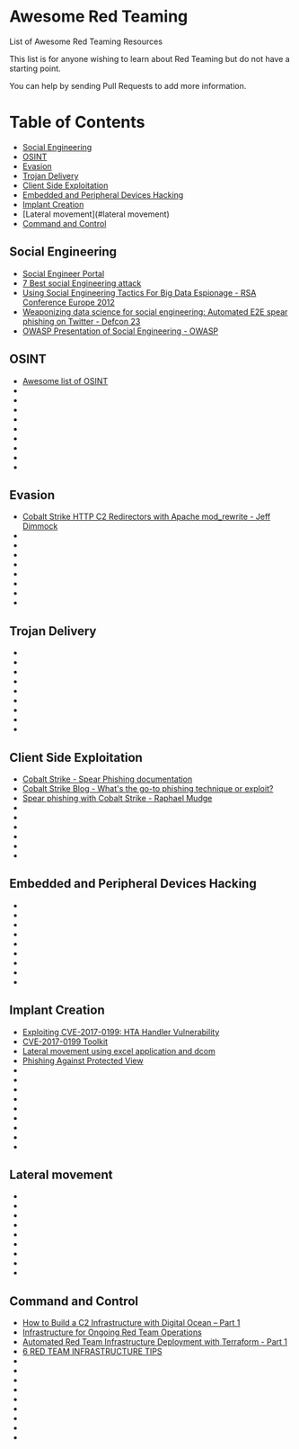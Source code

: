 # Awesome Red Teaming
List of Awesome Red Teaming Resources

This list is for anyone wishing to learn about Red Teaming but do not have a starting point.

You can help by sending Pull Requests to add more information.

Table of Contents
=================

 * [Social Engineering](#social-engineering)
 * [OSINT](#osint)
 * [Evasion](#evasion)
 * [Trojan Delivery](#trojan-delivery)
 * [Client Side Exploitation](#client-side-exploitation)
 * [Embedded and Peripheral Devices Hacking](#embedded-and-peripheral-device-hacking)
 * [Implant Creation](#implant-creation)
 * [Lateral movement](#lateral movement)
 * [Command and Control](#command-and-control)

## Social Engineering

* [Social Engineer Portal](https://www.social-engineer.org/)
* [7 Best social Engineering attack](http://www.darkreading.com/the-7-best-social-engineering-attacks-ever/d/d-id/1319411)
* [Using Social Engineering Tactics For Big Data Espionage - RSA Conference Europe 2012](https://www.rsaconference.com/writable/presentations/file_upload/das-301_williams_rader.pdf)
* [Weaponizing data science for social engineering: Automated E2E spear phishing on Twitter - Defcon 23](https://media.defcon.org/DEF%20CON%2024/DEF%20CON%2024%20presentations/DEFCON-24-Seymour-Tully-Weaponizing-Data-Science-For-Social-Engineering-WP.pdf)
* [OWASP Presentation of Social Engineering - OWASP](https://www.owasp.org/images/5/54/Presentation_Social_Engineering.pdf)

## OSINT

* [Awesome list of OSINT](https://github.com/jivoi/awesome-osint)
* []()
* []()
* []()
* []()
* []()
* []()
* []()
* []()
* []()

## Evasion
* [Cobalt Strike HTTP C2 Redirectors with Apache mod_rewrite - Jeff Dimmock](https://bluescreenofjeff.com/2016-06-28-cobalt-strike-http-c2-redirectors-with-apache-mod_rewrite/)
* []()
* []()
* []()
* []()
* []()
* []()
* []()
* []()

## Trojan Delivery
* []()
* []()
* []()
* []()
* []()
* []()
* []()
* []()
* []()

## Client Side Exploitation
* [Cobalt Strike - Spear Phishing documentation](https://www.cobaltstrike.com/help-spear-phish)
* [Cobalt Strike Blog - What's the go-to phishing technique or exploit?](https://blog.cobaltstrike.com/2014/12/17/whats-the-go-to-phishing-technique-or-exploit/)
* [Spear phishing with Cobalt Strike - Raphael Mudge](https://www.youtube.com/watch?v=V7UJjVcq2Ao)
* []()
* []()
* []()
* []()
* []()
* []()

## Embedded and Peripheral Devices Hacking
* []()
* []()
* []()
* []()
* []()
* []()
* []()
* []()
* []()

## Implant Creation
* [Exploiting CVE-2017-0199: HTA Handler Vulnerability](https://www.mdsec.co.uk/2017/04/exploiting-cve-2017-0199-hta-handler-vulnerability/)
* [CVE-2017-0199 Toolkit](https://github.com/bhdresh/CVE-2017-0199)
* [Lateral movement using excel application and dcom](https://enigma0x3.net/2017/09/11/lateral-movement-using-excel-application-and-dcom/)
* [Phishing Against Protected View](https://enigma0x3.net/2017/07/13/phishing-against-protected-view/)
* []()
* []()
* []()
* []()
* []()
* []()
* []()
* []()
* []()

## Lateral movement
* []()
* []()
* []()
* []()
* []()
* []()
* []()
* []()
* []()

## Command and Control

* [How to Build a C2 Infrastructure with Digital Ocean – Part 1](https://www.blackhillsinfosec.com/build-c2-infrastructure-digital-ocean-part-1/)
* [Infrastructure for Ongoing Red Team Operations](https://blog.cobaltstrike.com/2014/09/09/infrastructure-for-ongoing-red-team-operations/)
* [Automated Red Team Infrastructure Deployment with Terraform - Part 1](https://rastamouse.me/2017/08/automated-red-team-infrastructure-deployment-with-terraform---part-1/)
* [6 RED TEAM INFRASTRUCTURE TIPS](https://cybersyndicates.com/2016/11/top-red-team-tips/)
* []()
* []()
* []()
* []()
* []()
* []()
* []()
* []()
* []()
